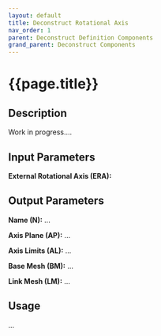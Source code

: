```yaml
---
layout: default
title: Deconstruct Rotational Axis
nav_order: 1
parent: Deconstruct Definition Components
grand_parent: Deconstruct Components
---
```


# **{{page.title}}**

## **Description**

Work in progress....

## **Input Parameters**

**External Rotational Axis (ERA):**

## **Output Parameters**

**Name (N):** ...

**Axis Plane (AP):** ...

**Axis Limits (AL):** ...

**Base Mesh (BM):** ...

**Link Mesh (LM):** ...

## **Usage**

...
